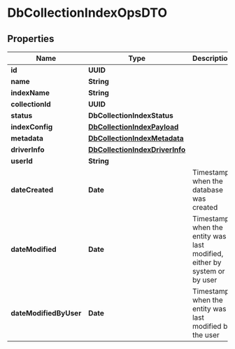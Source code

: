 

# DbCollectionIndexOpsDTO


## Properties

Name | Type | Description | Notes
------------ | ------------- | ------------- | -------------
**id** | **UUID** |  |  [optional]
**name** | **String** |  |  [optional]
**indexName** | **String** |  |  [optional]
**collectionId** | **UUID** |  |  [optional]
**status** | **DbCollectionIndexStatus** |  |  [optional]
**indexConfig** | [**DbCollectionIndexPayload**](DbCollectionIndexPayload.md) |  |  [optional]
**metadata** | [**DbCollectionIndexMetadata**](DbCollectionIndexMetadata.md) |  |  [optional]
**driverInfo** | [**DbCollectionIndexDriverInfo**](DbCollectionIndexDriverInfo.md) |  |  [optional]
**userId** | **String** |  |  [optional]
**dateCreated** | **Date** | Timestamp when the database was created |  [optional]
**dateModified** | **Date** | Timestamp when the entity was last modified, either by system or by user |  [optional]
**dateModifiedByUser** | **Date** | Timestamp when the entity was last modified by the user |  [optional]




